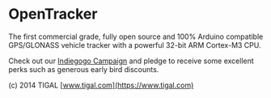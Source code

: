 OpenTracker
===============
The first commercial grade, fully open source and 100% Arduino compatible GPS/GLONASS vehicle tracker with a powerful 32-bit ARM Cortex-M3 CPU.

Check out our [Indiegogo Campaign](https://www.indiegogo.com/projects/opentracker-v2-arm-based-gps-glonass-tracker-with-free-tracking-service/x/7923885#home) and pledge to receive some excellent perks such as generous early bird discounts.


(c) 2014 TIGAL [www.tigal.com](https://www.tigal.com)



